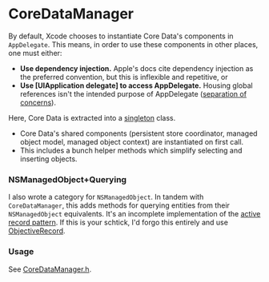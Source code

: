 # CoreDataManager

By default, Xcode chooses to instantiate Core Data's components in `AppDelegate`.  This means, in order to use these components in other places, one must either:

- **Use dependency injection.** Apple's docs cite dependency injection as the preferred convention, but this is inflexible and repetitive, or
- **Use [UIApplication delegate] to access AppDelegate.**  Housing global references isn't the intended purpose of AppDelegate ([separation of concerns](http://en.wikipedia.org/wiki/Separation_of_concerns)).

Here, Core Data is extracted into a [singleton](http://en.wikipedia.org/wiki/Singleton_pattern) class.  

- Core Data's shared components (persistent store coordinator, managed object model, managed object context) are instantiated on first call.
- This includes a bunch helper methods which simplify selecting and inserting objects.

### NSManagedObject+Querying

I also wrote a category for `NSManagedObject`.  In tandem with `CoreDataManager`, this adds methods for querying entities from their `NSManagedObject` equivalents.  It's an incomplete implementation of the [active record pattern](http://en.wikipedia.org/wiki/Active_record_pattern).  If this is your schtick, I'd forgo this entirely and use [ObjectiveRecord](https://github.com/supermarin/ObjectiveRecord).  

### Usage

See [CoreDataManager.h](CoreDataManager.h).
